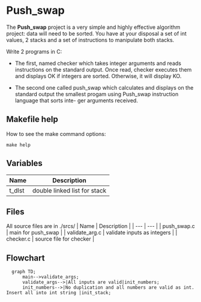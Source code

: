 # Push_swap

The **Push_swap** project is a very simple and highly effective algorithm project: data will
need to be sorted. You have at your disposal a set of int values, 2 stacks and a set of
instructions to manipulate both stacks.

Write 2 programs in C:

- The first, named checker which takes integer arguments and reads instructions on
the standard output. Once read, checker executes them and displays OK if integers
are sorted. Otherwise, it will display KO.

- The second one called push_swap which calculates and displays on the standard
output the smallest progam using Push_swap instruction language that sorts inte-
ger arguments received.


## Makefile help
How to see the make command options:
```
make help
```

## Variables
| Name | Description |
| --- | --- |
| t_dlst | double linked list for stack |

## Files
All source files are in ./srcs/
| Name | Description |
| --- | --- |
| push_swap.c | main for push_swap |
| validate_arg.c | validate inputs as integers |
| checker.c | source file for checker |


## Flowchart
```mermaid
  graph TD;
      main-->validate_args;
      validate_args-->|All inputs are valid|init_numbers;
      init_numbers-->|No duplication and all numbers are valid as int. Insert all into int string |init_stack;
```

